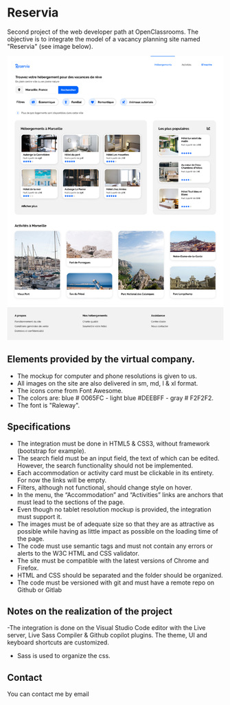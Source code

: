 # Reservia

Second project of the web developer path at OpenClassrooms. The objective is to integrate the model of a vacancy planning site named "Reservia" (see image below).

![maquette web reservia](./img/mockup/desktop.png)

## Elements provided by the virtual company.

- The mockup for computer and phone resolutions is given to us.
- All images on the site are also delivered in sm, md, l & xl format.
- The icons come from Font Awesome.
- The colors are: blue # 0065FC - light blue #DEEBFF - gray # F2F2F2.
- The font is "Raleway".

## Specifications

- The integration must be done in HTML5 & CSS3, without framework (bootstrap for example).
- The search field must be an input field, the text of which can be edited. However, the search functionality should not be implemented.
- Each accommodation or activity card must be clickable in its entirety. For now the links will be empty.
- Filters, although not functional, should change style on hover.
- In the menu, the “Accommodation” and “Activities” links are anchors that must lead to the sections of the page.
- Even though no tablet resolution mockup is provided, the integration must support it.
- The images must be of adequate size so that they are as attractive as possible while having as little impact as possible on the loading time of the page.
- The code must use semantic tags and must not contain any errors or alerts to the W3C HTML and CSS validator.
- The site must be compatible with the latest versions of Chrome and Firefox.
- HTML and CSS should be separated and the folder should be organized.
- The code must be versioned with git and must have a remote repo on Github or Gitlab

## Notes on the realization of the project

-The integration is done on the Visual Studio Code editor with the Live server, Live Sass Compiler & Github copilot plugins. The theme, UI and keyboard shortcuts are customized.
- Sass is used to organize the css.

## Contact

You can contact me by email
